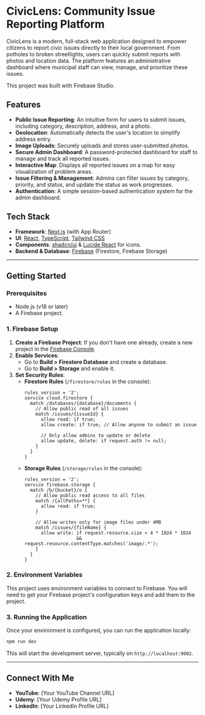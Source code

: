 # CivicLens: Community Issue Reporting Platform

CivicLens is a modern, full-stack web application designed to empower citizens to report civic issues directly to their local government. From potholes to broken streetlights, users can quickly submit reports with photos and location data. The platform features an administrative dashboard where municipal staff can view, manage, and prioritize these issues.

This project was built with Firebase Studio.

## Features

*   **Public Issue Reporting**: An intuitive form for users to submit issues, including category, description, address, and a photo.
*   **Geolocation**: Automatically detects the user's location to simplify address entry.
*   **Image Uploads**: Securely uploads and stores user-submitted photos.
*   **Secure Admin Dashboard**: A password-protected dashboard for staff to manage and track all reported issues.
*   **Interactive Map**: Displays all reported issues on a map for easy visualization of problem areas.
*   **Issue Filtering & Management**: Admins can filter issues by category, priority, and status, and update the status as work progresses.
*   **Authentication**: A simple session-based authentication system for the admin dashboard.

## Tech Stack

*   **Framework**: [Next.js](https://nextjs.org/) (with App Router)
*   **UI**: [React](https://react.dev/), [TypeScript](https://www.typescriptlang.org/), [Tailwind CSS](https://tailwindcss.com/)
*   **Components**: [shadcn/ui](https://ui.shadcn.com/) & [Lucide React](https://lucide.dev/guide/packages/lucide-react) for icons.
*   **Backend & Database**: [Firebase](https://firebase.google.com/) (Firestore, Firebase Storage)

---

## Getting Started

### Prerequisites

*   Node.js (v18 or later)
*   A Firebase project.

### 1. Firebase Setup

1.  **Create a Firebase Project**: If you don't have one already, create a new project in the [Firebase Console](https://console.firebase.google.com/).
2.  **Enable Services**:
    *   Go to **Build > Firestore Database** and create a database.
    *   Go to **Build > Storage** and enable it.
3.  **Set Security Rules**:
    *   **Firestore Rules** (`/firestore/rules` in the console):
        ```
        rules_version = '2';
        service cloud.firestore {
          match /databases/{database}/documents {
            // Allow public read of all issues
            match /issues/{issueId} {
              allow read: if true;
              allow create: if true; // Allow anyone to submit an issue
              
              // Only allow admins to update or delete
              allow update, delete: if request.auth != null; 
            }
          }
        }
        ```
    *   **Storage Rules** (`/storage/rules` in the console):
        ```
        rules_version = '2';
        service firebase.storage {
          match /b/{bucket}/o {
            // Allow public read access to all files
            match /{allPaths=**} {
              allow read: if true;
            }
            
            // Allow writes only for image files under 4MB
            match /issues/{fileName} {
              allow write: if request.resource.size < 4 * 1024 * 1024
                           && request.resource.contentType.matches('image/.*');
            }
          }
        }
        ```

### 2. Environment Variables

This project uses environment variables to connect to Firebase. You will need to get your Firebase project's configuration keys and add them to the project.

### 3. Running the Application

Once your environment is configured, you can run the application locally:

```bash
npm run dev
```

This will start the development server, typically on `http://localhost:9002`.

---

## Connect With Me

*   **YouTube**: [Your YouTube Channel URL]
*   **Udemy**: [Your Udemy Profile URL]
*   **LinkedIn**: [Your LinkedIn Profile URL]

